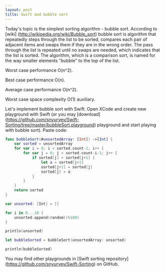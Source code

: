 ```yaml
---
layout: post
title: Swift and bubble sort
---
```


Today's topic is the simplest sorting algorithm - bubble sort. According to [wiki] (http://wikipedia.org/wiki/Bubble_sort) bubble sort is algorithm that repeatedly steps through the list to be sorted, compares each pair of adjacent items and swaps them if they are in the wrong order. The pass through the list is repeated until no swaps are needed, which indicates that the list is sorted. The algorithm, which is a comparison sort, is named for the way smaller elements "bubble" to the top of the list. 

Worst case performance O(n^2).

Best case performance	O(n).

Average case performance O(n^2).

Worst case space complexity O(1) auxiliary.

Let's implement bubble sort with Swift. Open XCode and create new playground with Swift (or you may [download] (https://github.com/snyuryev/Swift-Sorting/tree/master/bubbleSort.playground) playground and start playing with bubble sort). Paste code:

``` swift
func bubbleSort(#unsortedArray: [Int]) ->[Int] {
    var sorted = unsortedArray
    for var i = 0; i < sorted.count-1; i++ {
        for var j = 0; j < sorted.count-i-1; j++ {
            if sorted[j] > sorted[j+1] {
                let a = sorted[j+1]
                sorted[j+1] = sorted[j]
                sorted[j] = a
            }
        }
    }
    return sorted
}

var unsorted: [Int] = []

for i in 0...10 {
    unsorted.append(random()%100)
}

println(unsorted)

let bubbleSorted = bubbleSort(unsortedArray: unsorted)

println(bubbleSorted)
```

You may find other playgrounds in [Swift sorting repository] (https://github.com/snyuryev/Swift-Sorting) on GitHub. 
